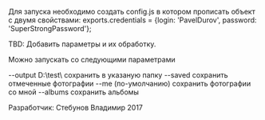 Для запуска необходимо создать config.js
в котором прописать объект с двумя свойствами:
exports.credentials = {login: 'PavelDurov', password: 'SuperStrongPassword'};

TBD:
Добавить параметры и их обработку.

Можно запускать со следующими параметрами 

--output D:\test\ сохранить в указаную папку
--saved           сохранить отмеченные фотографии
--me              (по-умолчанию) сохранить фотографии со мной
--albums          сохранить альбомы

Разработчик: Стебунов Владимир 2017
